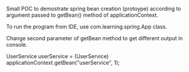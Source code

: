 Small POC to demostrate spring bean creation (protoype) according to argument passed to getBean() method of applicationContext.

To run the program from IDE, use com.learning.spring.App class.

Change second parameter of getBean method to get different output in console.

 UserService userService = (UserService) applicationContext.getBean("userService", 1);
